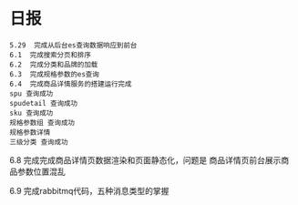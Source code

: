 # 日报

```
5.29  完成从后台es查询数据响应到前台
6.1  完成搜索分页和排序
6.2  完成分类和品牌的加载
6.3  完成规格参数的es查询
6.4  完成商品详情服务的搭建运行完成
spu 查询成功
spudetail 查询成功
sku 查询成功
规格参数组 查询成功
规格参数详情
三级分类 查询成功
```

6.8	完成完成商品详情页数据渲染和页面静态化，问题是 商品详情页前台展示商品参数位置混乱

6.9 完成rabbitmq代码，五种消息类型的掌握